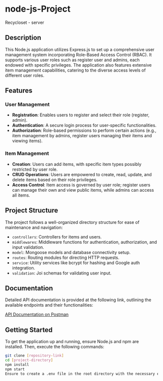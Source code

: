 # node-js-Project
Recycloset - server 

## Description

This Node.js application utilizes Express.js to set up a comprehensive user management system incorporating Role-Based Access Control (RBAC). It supports various user roles such as register user and admins, each endowed with specific privileges. The application also features extensive item management capabilities, catering to the diverse access levels of different user roles.

## Features

### User Management

- **Registration**: Enables users to register and select their role (register, admin).
- **Authentication**: A secure login process for user-specific functionalities.
- **Authorization**: Role-based permissions to perform certain actions (e.g., item management by admins, register users managing their items and viewing items).

### Item Management

- **Creation**: Users can add items, with specific item types possibly restricted by user role.
- **CRUD Operations**: Users are empowered to create, read, update, and delete items based on their role privileges.
- **Access Control**: Item access is governed by user role;  register users can manage their own and view public items, while admins can access all items.

## Project Structure

The project follows a well-organized directory structure for ease of maintenance and navigation:

- `controllers`: Controllers for items and users.
- `middlewares`: Middleware functions for authentication, authorization, and input validation.
- `model`: Mongoose models and database connectivity setup.
- `routes`: Routing modules for directing HTTP requests.
- `service`: Utility services like bcrypt for hashing and Google auth integration.
- `validation`: Joi schemas for validating user input.


## Documentation

Detailed API documentation is provided at the following link, outlining the available endpoints and their functionalities:

[API Documentation on Postman](https://documenter.getpostman.com/view/32624570/2sA2xmTVZJ#c8fd8634-9b22-4d7b-8238-73429af75ec6)

## Getting Started

To get the application up and running, ensure Node.js and npm are installed. Then, execute the following commands:

```sh
git clone [repository-link]
cd [project-directory]
npm install
npm start
Ensure to create a .env file in the root directory with the necessary environment variables as per the .env-example.txt.